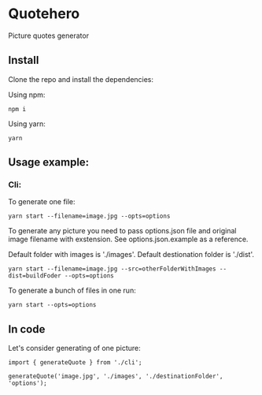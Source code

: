 # Quotehero

Picture quotes generator

## Install
Clone the repo and install the dependencies: 

Using npm:

```
npm i
```

Using yarn:

```
yarn
```

## Usage example:

### Cli:

To generate one file:

```
yarn start --filename=image.jpg --opts=options
```
To generate any picture you need to pass options.json file and original image filename with exstension. See options.json.example as a reference.

Default folder with images is './images'. Default destionation folder is './dist'.
```
yarn start --filename=image.jpg --src=otherFolderWithImages --dist=buildFoder --opts=options
```

To generate a bunch of files in one run:

```
yarn start --opts=options
```

## In code

Let's consider generating of one picture:

```
import { generateQuote } from './cli';

generateQuote('image.jpg', './images', './destinationFolder', 'options');
```
